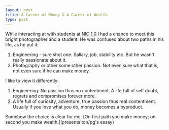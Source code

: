 ```yaml
---
layout: post
title: A Career of Money & A Career of Wealth
type: post
---
```

While interacting at with students at [NIC 1.0]() I had a chance to meet this bright photographer and a student. He was confused about two paths in his life, as he put it:

1. Engineering - sure shot one. Sallary, job, stability etc. But he wasn't really passionate about it.
2. Photography or other some other passion. Not even sure what that is, not even sure if he can make money.

I like to view it differently:

1. Engineering: No passion thus no contentment. A life full of self doubt, regrets and compromises forever more.
2. A life full of curiosity, adventure, true passion thus real contentment. Usually if you love what you do, money becomes a byproduct.

Somehow the choice is clear for me. [On first path you make money; on second you make wealth.](presentaiton/pg's essay)